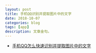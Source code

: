 ```yaml
---
layout: post
title: 手机QQ识别并提取图片中的文字
date: 2018-10-07
categories: blog
tags: [app]
description: 文章金句。
---
```


- [手机QQ怎么快速识别并提取图片中的文字](https://jingyan.baidu.com/article/75ab0bcba1e11ad6874db252.html)
